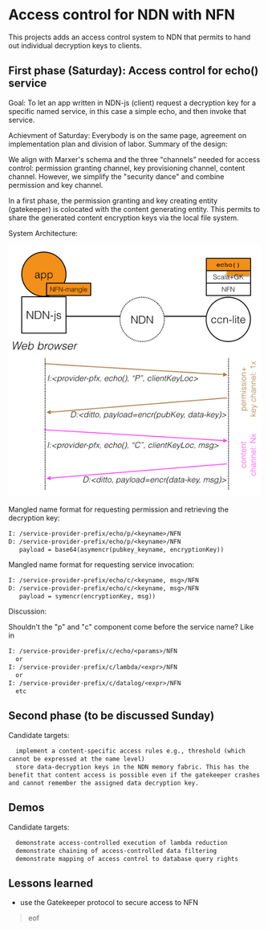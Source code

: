 # Access control for NDN with NFN

This projects adds an access control system to NDN that permits to
hand out individual decryption keys to clients.


## First phase (Saturday): Access control for echo() service

Goal: To let an app written in NDN-js (client) request a decryption
key for a specific named service, in this case a simple echo, and then
invoke that service.

Achievment of Saturday: Everybody is on the same page, agreement on
implementation plan and division of labor. Summary of the design:

We align with Marxer's schema and the three "channels" needed for
access control: permission granting channel, key provisioning channel,
content channel. However, we simplify the "security dance" and combine
permission and key channel.

In a first phase, the permission granting and key creating entity
(gatekeeper) is colocated with the content generating entity. This
permits to share the generated content encryption keys via the local
file system.

System Architecture:

![System architecture](sys-arch.png)

Mangled name format for requesting permission and retrieving the decryption key:

~~~
I: /service-provider-prefix/echo/p/<keyname>/NFN
D: /service-provider-prefix/echo/p/<keyname>/NFN
   payload = base64(asymencr(pubkey_keyname, encryptionKey))
~~~

Mangled name format for requesting service invocation:

~~~
I: /service-provider-prefix/echo/c/<keyname, msg>/NFN
D: /service-provider-prefix/echo/c/<keyname, msg>/NFN
   payload = symencr(encryptionKey, msg))
~~~

Discussion:

Shouldn't the "p" and "c" component come before the service name? Like in

~~~
I: /service-provider-prefix/c/echo/<params>/NFN
  or
I: /service-provider-prefix/c/lambda/<expr>/NFN
  or
I: /service-provider-prefix/c/datalog/<expr>/NFN
  etc
~~~


## Second phase (to be discussed Sunday)

Candidate targets:

~~~
  implement a content-specific access rules e.g., threshold (which cannot be expressed at the name level)
  store data-decryption keys in the NDN memory fabric. This has the benefit that content access is possible even if the gatekeeper crashes and cannot remember the assigned data decryption key.
~~~


## Demos

Candidate targets:

~~~
  demonstrate access-controlled execution of lambda reduction
  demonstrate chaining of access-controlled data filtering
  demonstrate mapping of access control to database query rights
~~~


## Lessons learned

- use the Gatekeeper protocol to secure access to NFN

> eof
